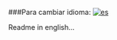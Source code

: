 ###Para cambiar idioma:
[![es](https://img.shields.io/badge/lang-es-yellow.svg)](/README.md) 



Readme in english...